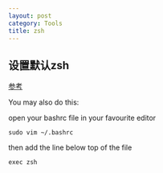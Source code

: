 ```yaml
---
layout: post
category: Tools
title: zsh
---
```


## 设置默认zsh

[参考](https://askubuntu.com/questions/131823/how-to-make-zsh-the-default-shell)

You may also do this:

open your bashrc file in your favourite editor

    sudo vim ~/.bashrc

then add the line below top of the file

    exec zsh
